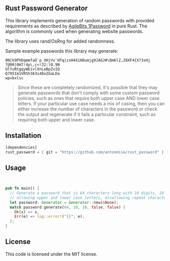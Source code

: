 ## Rust Password Generator

This library implements generation of random passwords with provided
requirements as described by  [AgileBits
1Password](https://discussions.agilebits.com/discussion/23842/how-random-are-the-generated-passwords)
in pure Rust. The algorithm is commonly used when generating website
passwords.

The library uses rand/OsRng for added randomness.

Sample example passwords this library may generate:

```text
0N[k9PhDqmmfaO`p_XHjVv`HTq|zsH4XiH8umjg9JAGJ#\Qm6lZ,28XF4{X?3sHj
7@90|0H7!4p\,c<!32:)0.9N
UlYuRtgqyWEivlXnLeBpZvIQ
Q795Im1VR5h363s48oZGaLDa
wpvbxlsc
```

> Since these are completely randomized, it's possible that they may generate passwords that don't comply with some custom password policies, such as ones that require both upper case AND lower case letters. If your particular use case needs a mix of casing, then you can either increase the number of characters in the password or check the output and regenerate if it fails a particular constraint, such as requiring both upper and lower case.

## Installation

```rust
[dependencies]
rust_password = { git = "https://github.com/antonmisa/rust_password" }
```

## Usage

```rust


pub fn main() {
  // Generate a password that is 64 characters long with 10 digits, 10 symbols,
  // allowing upper and lower case letters, disallowing repeat characters.
  let password: Generator = Generator::new(&None);
  match password.generate(64, 10, 10, false, false) {
    Ok(x) => x,
    Err(e) => log::error!("{}", e),
  };
}
```

## License

This code is licensed under the MIT license.
